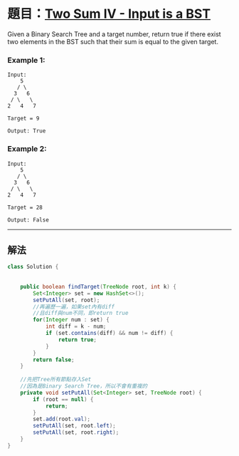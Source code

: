 # 題目：[Two Sum IV - Input is a BST](https://leetcode.com/problems/two-sum-iv-input-is-a-bst)

Given a Binary Search Tree and a target number, return true if there exist two elements in the BST such that their sum is equal to the given target.

### **Example 1:**

```
Input:
    5
   / \
  3   6
 / \   \
2   4   7

Target = 9

Output: True
```

### **Example 2:**

```
Input:
    5
   / \
  3   6
 / \   \
2   4   7

Target = 28

Output: False
```

---

## 解法

```java
class Solution { 
    
    
    public boolean findTarget(TreeNode root, int k) {
        Set<Integer> set = new HashSet<>();
        setPutAll(set, root);
        //再遍歷一遍，如果set內有diff
        //且diff與num不同，即return true
        for(Integer num : set) {
            int diff = k - num;
            if (set.contains(diff) && num != diff) {
                return true;
            }
        }
        return false;
    }
    
    //先把Tree所有節點存入Set
    //因為是Binary Search Tree，所以不會有重複的
    private void setPutAll(Set<Integer> set, TreeNode root) {
        if (root == null) {
            return;
        }
        set.add(root.val);
        setPutAll(set, root.left);
        setPutAll(set, root.right);
    }
}
```
